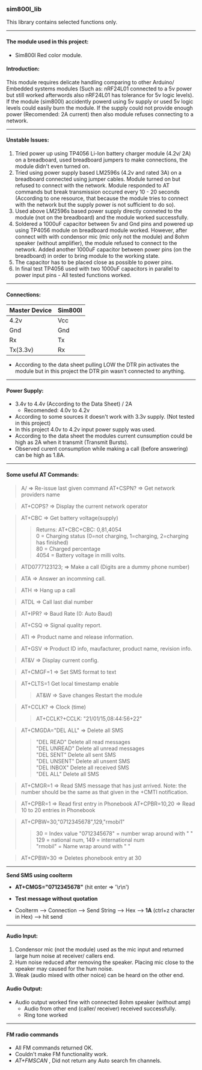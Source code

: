 ### sim800l_lib

This library contains selected functions only.   

---
#### The module used in this project:
* Sim800l Red color module.

#### Introduction:

This module requires delicate handling comparing to other Arduino/ Embedded systems modules (Such as: nRF24L01  connected to a 5v power but still worked afterwords also nRF24L01 has tolerance for 5v logic levels). If the module (sim800l) accidently powerd using 5v supply or used 5v logic levels could easily burn the module. If the supply could not provide enough power (Recomended: 2A current) then also module refuses connecting to a network.

---
#### Unstable Issues:
1. Tried power up using TP4056 Li-Ion battery charger module (4.2v/ 2A) on a breadboard, used breadboard jumpers to make connections, the module didn't even turned on.   
2. Tried using power supply based LM2596s (4.2v and rated 3A) on a breadboard connected using jumper cables. Module turned on but refused to connect with the network. Module responded to AT commands but  break transmission occured every 10 - 20 seconds (According to one resource, that because the module tries to connect with the network but the supply power is not sufficient to do so).  
3. Used above LM2596s based power supply directly conneted to the module (not on the breadboard) and  the module worked successfully.
4. Soldered a 1000uF capacitor between 5v and Gnd pins and powered up using TP4056 module on breadboard module worked. However, after connect with with condensor mic (mic only not the module) and 8ohm speaker (without amplifier), the module refused to connect to the network. Added another 1000uF capacitor between power pins (on the breadboard) in order to bring module to the working state.
5. The capacitor has to be placed close as possible to power pins.
6. In final test TP4056 used with two 1000uF capacitors in parallel to power input pins - All tested functions worked. 

---
#### Connections:
| Master Device | Sim800l |
| --- | --- |
|4.2v | Vcc  |
|Gnd | Gnd  |
|Rx | Tx |
|Tx(3.3v) | Rx |  

* According to the data sheet pulling LOW the DTR pin activates the module but in this project the DTR pin wasn't connected to anything.

---
#### Power Supply: 
* 3.4v to 4.4v (According to the Data Sheet) / 2A 
  * Recomended: 4.0v to 4.2v 
* According to some sources it doesn't work with 3.3v supply. (Not tested in this project)  
* In this project 4.0v to 4.2v input power supply was used.  
* According to the data sheet the modules current cunsumption could be high as 2A when it transmit (Transmit Bursts).
* Observed curent consumption while making a call (before answering) can be high as 1.8A. 

---
#### Some useful AT Commands:

> A/ => Re-issue last given command
> AT+CSPN? => Get network providers name

> AT+COPS? => Display the current network operator

> AT+CBC => Get battery voltage(supply)
>>Returns: AT+CBC+CBC: 0,81,4054   
>>0 = Charging status (0=not charging, 1=charging, 2=charging has finished)  
>>80 = Charged percentage  
>>4054 = Battery voltage in milli volts.   

> ATD0777123123; => Make a call (Digits are a dummy phone number)

> ATA => Answer an incomming call.

> ATH => Hang up a call

> ATDL => Call last dial number

> AT+IPR? => Baud Rate (0: Auto Baud)

> AT+CSQ => Signal quality report.

>ATI => Product name and release information.

> AT+GSV => Product ID info, maufacturer, product name, revision info.

> AT&V => Display current config.

>AT+CMGF=1 => Set SMS format to text

>AT+CLTS=1 Get local timestamp enable
>>AT&W => Save changes
>>Restart the module

>AT+CCLK? => Clock (time)
>>AT+CCLK?+CCLK: "21/01/15,08:44:56+22"

>AT+CMGDA="DEL ALL" => Delete all SMS
>>"DEL READ" Delete all read messages  
>>"DEL UNREAD" Delete all unread messages  
>>"DEL SENT" Delete all sent SMS  
>>"DEL UNSENT" Delete all unsent SMS  
>>"DEL INBOX" Delete all received SMS  
>>"DEL ALL" Delete all SMS  

>AT+CMGR=1 => Read SMS message that has just arrived.
Note: the number should be the same as
that given in the +CMTI notification.

> AT+CPBR=1 => Read first entry in Phonebook
> AT+CPBR=10,20 => Read 10 to 20 entries in Phonebook

>AT+CPBW=30,"0712345678",129,"rmobi1"
>> 30 = Index value 
>>  "0712345678" = number wrap around with " "  
>> 129 = national num, 149 = international num  
>> "rmobil" = Name wrap around with " "

> AT+CPBW=30 => Deletes phonebook entry at 30

---
**Send SMS using coolterm**
* **AT+CMGS="0712345678"** (hit enter => '\r\n')
* **Test message without quotation**  

* Coolterm --> Connection --> Send String --> Hex --> **1A** (ctrl+z character in Hex) --> hit send  

----
#### Audio Input:

1. Condensor mic (not the module) used as the mic input and returned large hum noise at receiver/ callers end.
2. Hum noise reduced after removing the speaker. Placing mic close to the speaker may caused for the hum noise.
3. Weak (audio mixed with other noice) can be heard on the other end.

#### Audio Output:  

* Audio output worked fine with connected 8ohm speaker (without amp)   
  * Audio from other end (caller/ receiver) received successfully.
  * Ring tone worked

---
  #### FM radio commands

  * All FM commands returned OK.
  * Couldn't make FM functionality work.
  * *AT+FMSCAN* , Did not return any Auto search fm channels.

